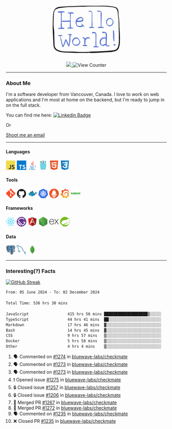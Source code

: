 <div align="center">
    <img src="./img/hello_world.webp" height="200px" width="">
    <div>
        <a href="https://www.linkedin.com/in/ajhollid">
            <img src="https://img.shields.io/badge/LinkedIn-blue"/>
        </a>
        <img src="https://komarev.com/ghpvc/?username=ajhollid&color=yellow" alt="View Counter">
    </div>
</div>

---

### About Me

I'm a software developer from Vancouver, Canada. I love to work on web applications and I'm most at home on the backend, but I'm ready to jump in on the full stack.

You can find me here: [![Linkedin Badge](https://img.shields.io/badge/-ajhollid-blue?style=flat&logo=Linkedin&logoColor=white)](https://www.linkedin.com/in/ajhollid)

Or

[Shoot me an email](mailto:ajhollid@gmail.com)

---

#### Languages

<div>
    <img src="./img/devicons/javascript-original.svg" width=30 height=30 alt="JavaScript">
    <img src="/img/devicons/typescript-original.svg" width=30 height=30 alt="TypeScript">
    <img src="./img/devicons/java-original.svg" width=30 height=30 alt="Java">
    <img src="./img/devicons/go-original.svg" width=30 height=30 alt="Golang">
    <img src="./img/devicons/html5-original.svg" width=30 height=30 alt="HTML 5">
    <img src="./img/devicons/css3-original.svg" width=30 height=30 alt="CSS 3">
</div>

#### Tools

<div>
    <img src="./img/devicons/git-original.svg" width=30 height=30 alt="Git">
    <img src="./img/devicons/github-original.svg" width=30 height=30 alt="Github">
    <img src="./img/devicons/docker-original.svg" width=30 
    height=30 alt="Docker">
    <img src="./img/devicons/kubernetes-original.svg" width=30 height=30 alt="K8">
    <img src="./img/devicons/prometheus-original.svg" width=30 height=30 alt="Prometheus">
    <img src="./img/devicons/grafana-original.svg" width=30 height=30 alt="Grafana">
    <img src="./img/devicons/nginx-original.svg" width=30 height=30 alt="Nginx">
</div>

#### Frameworks

<div>
    <img src="./img/devicons/react-original.svg" width=30 height=30 alt="React">
    <img src="./img/devicons/gatsby-original.svg" width=30 height=30 alt="Gatsby">
    <img src="./img/devicons/angularjs-original.svg" width=30 height=30 alt="AngularJS">
    <img src="./img/devicons/nodejs-original.svg" width=30 height=30 alt="NodeJS">
    <img src="./img/devicons/express-original.svg" width=30 height=30 alt="Express">
    <img src="./img/devicons/spring-original.svg" width=30 height=30 alt="Spring">
</div>

#### Data

<div>
    <img src="./img/devicons/postgresql-original.svg" width=30 height=30 alt="Postgresql">
    <img src="./img/devicons/mysql-original.svg" width=30 height=30 alt="Mysql">
    <img src="./img/devicons/mongodb-original.svg" width=30 height=30 alt="MongoDB">
</div>

---

### Interesting(?) Facts

[![GitHub Streak](http://github-readme-streak-stats.herokuapp.com?user=ajhollid)](https://git.io/streak-stats)

 <!--START_SECTION:waka-->

```txt
From: 05 June 2024 - To: 02 December 2024

Total Time: 536 hrs 30 mins

JavaScript                 415 hrs 56 mins ███████████████████▒░░░░░   76.94 %
TypeScript                 44 hrs 41 mins  ██░░░░░░░░░░░░░░░░░░░░░░░   08.27 %
Markdown                   17 hrs 46 mins  ▓░░░░░░░░░░░░░░░░░░░░░░░░   03.29 %
Bash                       14 hrs 45 mins  ▓░░░░░░░░░░░░░░░░░░░░░░░░   02.73 %
CSS                        9 hrs 57 mins   ▒░░░░░░░░░░░░░░░░░░░░░░░░   01.84 %
Docker                     5 hrs 58 mins   ▒░░░░░░░░░░░░░░░░░░░░░░░░   01.11 %
Other                      4 hrs 4 mins    ▒░░░░░░░░░░░░░░░░░░░░░░░░   00.75 %
```

<!--END_SECTION:waka-->


<!--START_SECTION:activity-->
1. 🗣 Commented on [#1274](https://github.com/bluewave-labs/checkmate/issues/1274#issuecomment-2516258240) in [bluewave-labs/checkmate](https://github.com/bluewave-labs/checkmate)
2. 🗣 Commented on [#1273](https://github.com/bluewave-labs/checkmate/pull/1273#issuecomment-2516253967) in [bluewave-labs/checkmate](https://github.com/bluewave-labs/checkmate)
3. 🗣 Commented on [#1273](https://github.com/bluewave-labs/checkmate/pull/1273#issuecomment-2516069082) in [bluewave-labs/checkmate](https://github.com/bluewave-labs/checkmate)
4. ❗ Opened issue [#1275](https://github.com/bluewave-labs/checkmate/issues/1275) in [bluewave-labs/checkmate](https://github.com/bluewave-labs/checkmate)
5. 🔒 Closed issue [#1257](https://github.com/bluewave-labs/checkmate/issues/1257) in [bluewave-labs/checkmate](https://github.com/bluewave-labs/checkmate)
6. 🔒 Closed issue [#1206](https://github.com/bluewave-labs/checkmate/issues/1206) in [bluewave-labs/checkmate](https://github.com/bluewave-labs/checkmate)
7. 🎉 Merged PR [#1267](https://github.com/bluewave-labs/checkmate/pull/1267) in [bluewave-labs/checkmate](https://github.com/bluewave-labs/checkmate)
8. 🎉 Merged PR [#1272](https://github.com/bluewave-labs/checkmate/pull/1272) in [bluewave-labs/checkmate](https://github.com/bluewave-labs/checkmate)
9. 🗣 Commented on [#1235](https://github.com/bluewave-labs/checkmate/pull/1235#issuecomment-2515990514) in [bluewave-labs/checkmate](https://github.com/bluewave-labs/checkmate)
10. ❌ Closed PR [#1235](https://github.com/bluewave-labs/checkmate/pull/1235) in [bluewave-labs/checkmate](https://github.com/bluewave-labs/checkmate)
<!--END_SECTION:activity-->
